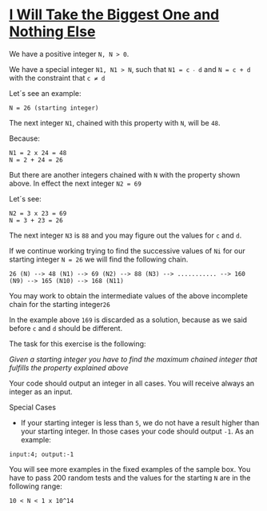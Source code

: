 # [I Will Take the Biggest One and Nothing Else](https://www.codewars.com/kata/i-will-take-the-biggest-one-and-nothing-else "https://www.codewars.com/kata/631082840289bf000e95a334")

We have a positive integer ```N, N > 0```.

We have a special integer ```N1, N1 > N```, such that
```N1 = c ‧ d``` and ```N = c + d``` with the constraint that ```c ≠ d```

Let´s see an example:

```
N = 26 (starting integer)
```

The next integer ```N1```, chained with this property with ```N```, will be ```48```.

Because:

```
N1 = 2 x 24 = 48
N = 2 + 24 = 26
```

But there are another integers chained with ```N``` with the property shown above. In effect the
next integer ```N2 = 69```

Let´s see:

```
N2 = 3 x 23 = 69
N = 3 + 23 = 26
```

The next integer ```N3``` is ```88``` and you may figure out the values for ```c``` and ```d```.

If we continue working trying to find the successive values of ```Ni``` for our starting
integer ```N = 26``` we will find the following chain.

```
26 (N) --> 48 (N1) --> 69 (N2) --> 88 (N3) --> ........... --> 160 (N9) --> 165 (N10) --> 168 (N11)
```

You may work to obtain the intermediate values of the above incomplete chain for the starting
integer```26```

In the example above ```169``` is discarded as a solution, because as we said before ```c```
and ```d``` should be different.

The task for this exercise is the following:

*Given a starting integer you have to find the maximum chained integer that fulfills the property
explained above*

Your code should output an integer in all cases.
You will receive always an integer as an input.

Special Cases

* If your starting integer is less than ```5```, we do not have a result higher than your starting
  integer. In those cases your code should output ```-1```. As an example:

```
input:4; output:-1
```

You will see more examples in the fixed examples of the sample box.
You have to pass 200 random tests and the values for the starting ```N``` are in the following
range:

```
10 < N < 1 x 10^14
```